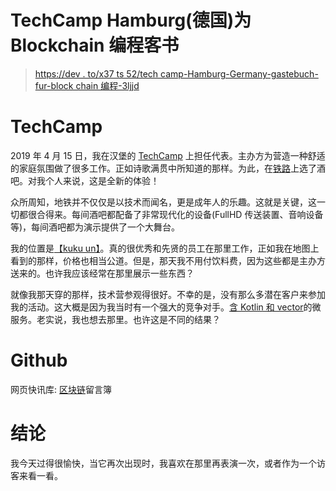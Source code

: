# TechCamp Hamburg(德国)为 Blockchain 编程客书

> [https://dev . to/x37 ts 52/tech camp-Hamburg-Germany-gastebuch-fur-block chain 编程-3ljjd](https://dev.to/x37ts52/techcamp-hamburg-germany-gastebuch-fur-die-blockchain-programmieren-3ljd)

# TechCamp

2019 年 4 月 15 日，我在汉堡的 [TechCamp](https://techcamp.hamburg/events/business-case-haupthindernisse-beim-einsatz-von-blockchain/) 上担任代表。主办方为营造一种舒适的家庭氛围做了很多工作。正如诗歌满贯中所知道的那样。为此，在[铁路](https://www.hamburg.de/hamburger-reeperbahn/)上选了酒吧。对我个人来说，这是全新的体验！

众所周知，地铁并不仅仅是以技术而闻名，更是成年人的乐趣。这就是关键，这一切都很合得来。每间酒吧都配备了非常现代化的设备(FullHD 传送装置、音响设备等)，每间酒吧都为演示提供了一个大舞台。

我的位置是[【kuku un】](https://www.kukuun.com/)。真的很优秀和先贤的员工在那里工作，正如我在地图上看到的那样，价格也相当公道。但是，那天我不用付饮料费，因为这些都是主办方送来的。也许我应该经常在那里展示一些东西？

就像我那天穿的那样，技术营参观得很好。不幸的是，没有那么多潜在客户来参加我的活动。这大概是因为我当时有一个强大的竞争对手。[含 Kotlin 和 vector](https://techcamp.hamburg/events/microservices-mit-kotlin-und-ktor/)的微服务。老实说，我也想去那里。也许这是不同的结果？

# Github

网页快讯库:
[区块链](https://github.com/x37ts52/guestbook_for_blockchain)留言簿

# 结论

我今天过得很愉快，当它再次出现时，我喜欢在那里再表演一次，或者作为一个访客来看一看。